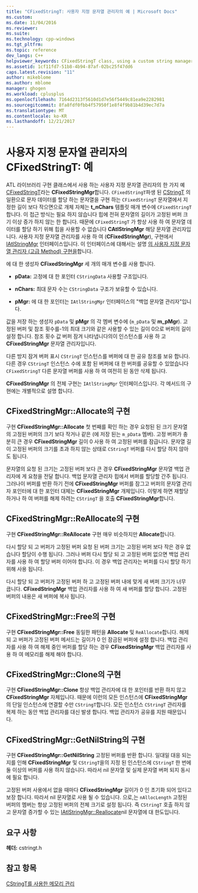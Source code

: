 ```yaml
---
title: "CFixedStringT: 사용자 지정 문자열 관리자의 예 | Microsoft Docs"
ms.custom: 
ms.date: 11/04/2016
ms.reviewer: 
ms.suite: 
ms.technology: cpp-windows
ms.tgt_pltfrm: 
ms.topic: reference
dev_langs: C++
helpviewer_keywords: CFixedStringT class, using a custom string manager
ms.assetid: 1cf11fd7-51b8-4b94-87af-02bc25f47dd6
caps.latest.revision: "11"
author: mikeblome
ms.author: mblome
manager: ghogen
ms.workload: cplusplus
ms.openlocfilehash: 7164d2313f5610d1d7e56f5449c81ea9e2282981
ms.sourcegitcommit: 8fa8fdf0fbb4f57950f1e8f4f9b81b4d39ec7d7a
ms.translationtype: MT
ms.contentlocale: ko-KR
ms.lasthandoff: 12/21/2017
---
```

# <a name="cfixedstringt-example-of-a-custom-string-manager"></a>사용자 지정 문자열 관리자의 CFixedStringT: 예
ATL 라이브러리 구현 클래스에서 사용 하는 사용자 지정 문자열 관리자의 한 가지 예 [CFixedStringT](../atl-mfc-shared/reference/cfixedstringt-class.md)라는 **CFixedStringMgr**합니다. `CFixedStringT`파생 된 [CStringT](../atl-mfc-shared/reference/cstringt-class.md) 의 일환으로 문자 데이터를 할당 하는 문자열을 구현 하는 `CFixedStringT` 문자열에서 지정한 길이 보다 작으면으로 개체 자체는 **t_nChars** 템플릿 매개 변수에 `CFixedStringT`합니다. 이 접근 방식는 필요 하지 않습니다 힙에 전혀 문자열의 길이가 고정된 버퍼 크기 이상 증가 하지 않는 한 합니다. 때문에 `CFixedStringT` 가 항상 사용 하 여 문자열 데이터를 할당 하기 위해 힙을 사용할 수 없습니다 **CAtlStringMgr** 해당 문자열 관리자입니다. 사용자 지정 문자열 관리자를 사용 하 여 (**CFixedStringMgr**), 구현에서 [IAtlStringMgr](../atl-mfc-shared/reference/iatlstringmgr-class.md) 인터페이스입니다. 이 인터페이스에 대해서는 설명 [의 사용자 지정 문자열 관리자 (고급 Method) 구현을](../atl-mfc-shared/implementation-of-a-custom-string-manager-advanced-method.md)합니다.  
  
 에 대 한 생성자 **CFixedStringMgr** 세 개의 매개 변수를 사용 합니다.  
  
-   **pData:** 고정에 대 한 포인터 `CStringData` 사용할 구조입니다.  
  
-   **nChars:** 최대 문자 수는 `CStringData` 구조가 보유할 수 있습니다.  
  
-   **pMgr:** 에 대 한 포인터는 `IAtlStringMgr` 인터페이스의 "백업 문자열 관리자"입니다.  
  
 값을 저장 하는 생성자 `pData` 및 **pMgr** 의 각 멤버 변수에 (`m_pData` 및 **m_pMgr**). 고정된 버퍼 및 참조 횟수를-1의 최대 크기와 같은 사용할 수 있는 길이 0으로 버퍼의 길이 설정 합니다. 참조 횟수 값 버퍼 잠겨 나타냅니다의이 인스턴스를 사용 하 고 **CFixedStringMgr** 문자열 관리자입니다.  
  
 다른 방지 잠겨 버퍼 표시 `CStringT` 인스턴스를 버퍼에 대 한 공유 참조를 보유 합니다. 다른 경우 `CStringT` 인스턴스 수에 포함 된 버퍼에 대 한 버퍼를 공유할 수 있었습니다 `CFixedStringT` 다른 문자열 버퍼를 사용 하 여 여전히 된 동안 삭제 됩니다.  
  
 **CFixedStringMgr** 의 전체 구현는 `IAtlStringMgr` 인터페이스입니다. 각 메서드의 구현에는 개별적으로 설명 합니다.  
  
## <a name="implementation-of-cfixedstringmgrallocate"></a>CFixedStringMgr::Allocate의 구현  
 구현 **CFixedStringMgr::Allocate** 첫 번째를 확인 하는 경우 요청된 된 크기 문자열의 고정된 버퍼의 크기 보다 작거나 같은 (에 저장 된는 `m_pData` 멤버). 고정 버퍼가 충분히 큰 경우 **CFixedStringMgr** 길이 0 사용 하 여 고정된 버퍼를 잠급니다. 문자열 길이 고정된 버퍼의 크기를 초과 하지 않는 상태로 `CStringT` 버퍼를 다시 할당 하지 않아도 됩니다.  
  
 문자열의 요청 된 크기는 고정된 버퍼 보다 큰 경우 **CFixedStringMgr** 문자열 백업 관리자에 게 요청을 전달 합니다. 백업 문자열 관리자 힙에서 버퍼를 할당할 간주 됩니다. 그러나이 버퍼를 반환 하기 전에 **CFixedStringMgr** 버퍼를 잠그고 버퍼의 문자열 관리자 포인터에 대 한 포인터 대체는 **CFixedStringMgr** 개체입니다. 이렇게 하면 재할당 하거나 하 여 버퍼를 해제 하려는 `CStringT` 을 호출 **CFixedStringMgr**합니다.  
  
## <a name="implementation-of-cfixedstringmgrreallocate"></a>CFixedStringMgr::ReAllocate의 구현  
 구현 **CFixedStringMgr::ReAllocate** 구현 매우 비슷하지만 **Allocate**합니다.  
  
 다시 할당 되 고 버퍼가 고정된 버퍼 요청 된 버퍼 크기는 고정된 버퍼 보다 작은 경우 없습니다 할당이 수행 됩니다. 그러나 버퍼 다시 할당 되 고 고정된 버퍼 없으면 백업 관리자를 사용 하 여 할당 버퍼 이어야 합니다. 이 경우 백업 관리자는 버퍼를 다시 할당 하기 위해 사용 됩니다.  
  
 다시 할당 되 고 버퍼가 고정된 버퍼 하 고 고정된 버퍼 내에 맞게 새 버퍼 크기가 너무 큽니다. **CFixedStringMgr** 백업 관리자를 사용 하 여 새 버퍼를 할당 합니다. 고정된 버퍼의 내용은 새 버퍼에 복사 됩니다.  
  
## <a name="implementation-of-cfixedstringmgrfree"></a>CFixedStringMgr::Free의 구현  
 구현 **CFixedStringMgr::Free** 동일한 패턴을 **Allocate** 및 `ReAllocate`합니다. 해제 되 고 버퍼가 고정된 버퍼 메서드는 길이가 0 인 잠금된 버퍼에 설정 합니다. 백업 관리자를 사용 하 여 해제 중인 버퍼를 할당 하는 경우 **CFixedStringMgr** 백업 관리자를 사용 하 여 메모리를 해제 해야 합니다.  
  
## <a name="implementation-of-cfixedstringmgrclone"></a>CFixedStringMgr::Clone의 구현  
 구현 **CFixedStringMgr::Clone** 항상 백업 관리자에 대 한 포인터를 반환 하지 않고 **CFixedStringMgr** 자체입니다. 때문에 이런의 모든 인스턴스에 **CFixedStringMgr** 의 단일 인스턴스에 연결할 수만 `CStringT`합니다. 모든 인스턴스 `CStringT` 관리자를 복제 하는 동안 백업 관리자를 대신 발생 합니다. 백업 관리자가 공유를 지원 때문입니다.  
  
## <a name="implementation-of-cfixedstringmgrgetnilstring"></a>CFixedStringMgr::GetNilString의 구현  
 구현 **CFixedStringMgr::GetNilString** 고정된 버퍼를 반환 합니다. 일대일 대응 되는지를 인해 **CFixedStringMgr** 및 `CStringT`을의 지정 된 인스턴스에 `CStringT` 한 번에 둘 이상의 버퍼를 사용 하지 않습니다. 따라서 nil 문자열 및 실제 문자열 버퍼 되지 동시에 필요 합니다.  
  
 고정된 버퍼 사용에서 없을 때마다 **CFixedStringMgr** 길이가 0 인 초기화 되어 있다고 보장 합니다. 따라서 nil 문자열로 사용 될 수 있습니다. 으로,는 `nAllocLength` 고정된 버퍼의 멤버는 항상 고정된 버퍼의 전체 크기로 설정 됩니다. 즉 `CStringT` 호출 하지 않고 문자열 증가할 수 있는 [IAtlStringMgr::Reallocate](../atl-mfc-shared/reference/iatlstringmgr-class.md#reallocate)nil 문자열에 대 한도입니다.  
  
## <a name="requirements"></a>요구 사항  
 **헤더:** cstringt.h  
  
## <a name="see-also"></a>참고 항목  
 [CStringT를 사용한 메모리 관리](../atl-mfc-shared/memory-management-with-cstringt.md)

